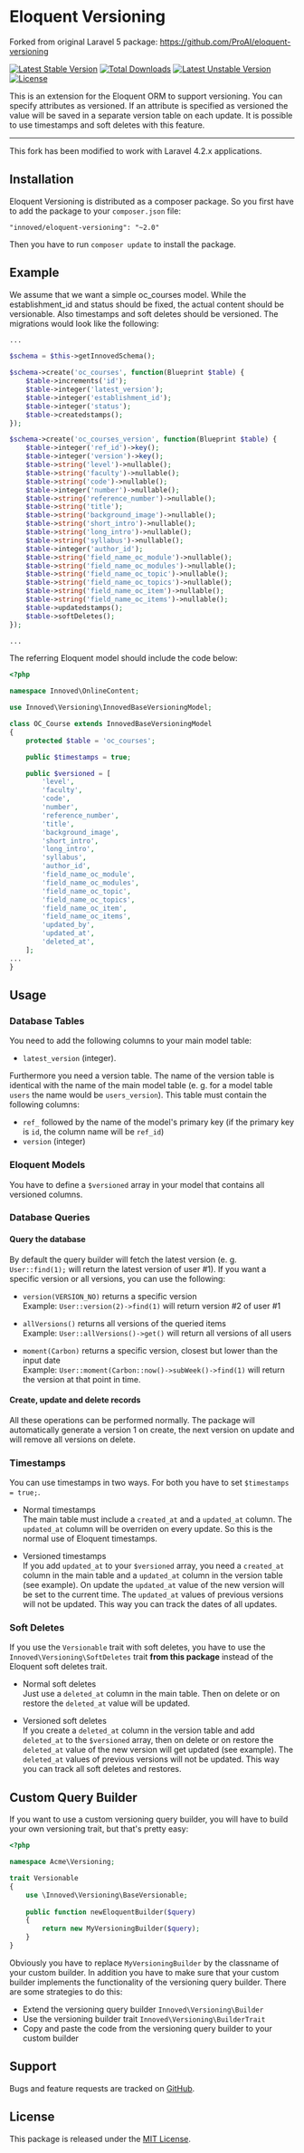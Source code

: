 # Eloquent Versioning

Forked from original Laravel 5 package: https://github.com/ProAI/eloquent-versioning  

[![Latest Stable Version](https://poser.pugx.org/proai/eloquent-versioning/v/stable)](https://packagist.org/packages/proai/eloquent-versioning) [![Total Downloads](https://poser.pugx.org/proai/eloquent-versioning/downloads)](https://packagist.org/packages/proai/eloquent-versioning) [![Latest Unstable Version](https://poser.pugx.org/proai/eloquent-versioning/v/unstable)](https://packagist.org/packages/proai/eloquent-versioning) [![License](https://poser.pugx.org/proai/eloquent-versioning/license)](https://packagist.org/packages/proai/eloquent-versioning)

This is an extension for the Eloquent ORM to support versioning. You can specify attributes as versioned. If an attribute is specified as versioned the value will be saved in a separate version table on each update. It is possible to use timestamps and soft deletes with this feature.

-----
This fork has been modified to work with Laravel 4.2.x applications.


## Installation

Eloquent Versioning is distributed as a composer package. So you first have to add the package to your `composer.json` file:

```
"innoved/eloquent-versioning": "~2.0"
```

Then you have to run `composer update` to install the package.

## Example

We assume that we want a simple oc_courses model. While the establishment_id and status should be fixed, the actual content should be versionable. Also timestamps and soft deletes should be versioned. The migrations would look like the following:

```php
...

$schema = $this->getInnovedSchema();

$schema->create('oc_courses', function(Blueprint $table) {
    $table->increments('id');
    $table->integer('latest_version');
    $table->integer('establishment_id');
    $table->integer('status');
    $table->createdstamps();
});

$schema->create('oc_courses_version', function(Blueprint $table) {
    $table->integer('ref_id')->key();
    $table->integer('version')->key();
    $table->string('level')->nullable();
    $table->string('faculty')->nullable();
    $table->string('code')->nullable();
    $table->integer('number')->nullable();
    $table->string('reference_number')->nullable();
    $table->string('title');
    $table->string('background_image')->nullable();
    $table->string('short_intro')->nullable();
    $table->string('long_intro')->nullable();
    $table->string('syllabus')->nullable();
    $table->integer('author_id');
    $table->string('field_name_oc_module')->nullable();
    $table->string('field_name_oc_modules')->nullable();
    $table->string('field_name_oc_topic')->nullable();
    $table->string('field_name_oc_topics')->nullable();
    $table->string('field_name_oc_item')->nullable();
    $table->string('field_name_oc_items')->nullable();
    $table->updatedstamps();
    $table->softDeletes();
});

...
```

The referring Eloquent model should include the code below:

```php
<?php

namespace Innoved\OnlineContent;

use Innoved\Versioning\InnovedBaseVersioningModel;

class OC_Course extends InnovedBaseVersioningModel
{
    protected $table = 'oc_courses';

    public $timestamps = true;

    public $versioned = [
        'level',
        'faculty',
        'code',
        'number',
        'reference_number',
        'title',
        'background_image',
        'short_intro',
        'long_intro',
        'syllabus',
        'author_id',
        'field_name_oc_module',
        'field_name_oc_modules',
        'field_name_oc_topic',
        'field_name_oc_topics',
        'field_name_oc_item',
        'field_name_oc_items',
        'updated_by',
        'updated_at',
        'deleted_at',
    ];
...
}
```

## Usage

### Database Tables

You need to add the following columns to your main model table:

* `latest_version` (integer).

Furthermore you need a version table. The name of the version table is identical with the name of the main model table (e. g. for a model table `users` the name would be `users_version`). This table must contain the following columns:

* `ref_` followed by the name of the model's primary key (if the primary key is `id`, the column name will be `ref_id`)
* `version` (integer)

### Eloquent Models

You have to define a `$versioned` array in your model that contains all versioned columns.

### Database Queries

#### Query the database

By default the query builder will fetch the latest version (e. g. `User::find(1);` will return the latest version of user #1). If you want a specific version or all versions, you can use the following:

* `version(VERSION_NO)` returns a specific version<br>Example: `User::version(2)->find(1)` will return version #2 of user #1

* `allVersions()` returns all versions of the queried items<br>Example: `User::allVersions()->get()` will return all versions of all users

* `moment(Carbon)` returns a specific version, closest but lower than the input date<br>Example: `User::moment(Carbon::now()->subWeek()->find(1)` will return the version at that point in time.

#### Create, update and delete records

All these operations can be performed normally. The package will automatically generate a version 1 on create, the next version on update and will remove all versions on delete.

### Timestamps

You can use timestamps in two ways. For both you have to set `$timestamps = true;`.

* Normal timestamps<br>The main table must include a `created_at` and a `updated_at` column. The `updated_at` column will be overriden on every update. So this is the normal use of Eloquent timestamps.

* Versioned timestamps<br>If you add `updated_at` to your `$versioned` array, you need a `created_at` column in the main table and a `updated_at` column in the version table (see example). On update the `updated_at` value of the new version will be set to the current time. The `updated_at` values of previous versions will not be updated. This way you can track the dates of all updates.

### Soft Deletes

If you use the `Versionable` trait with soft deletes, you have to use the `Innoved\Versioning\SoftDeletes` trait **from this package** instead of the Eloquent soft deletes trait.

* Normal soft deletes<br>Just use a `deleted_at` column in the main table. Then on delete or on restore the `deleted_at` value will be updated.

* Versioned soft deletes<br>If you create a `deleted_at` column in the version table and add `deleted_at` to the `$versioned` array, then on delete or on restore the `deleted_at` value of the new version will get updated (see example). The `deleted_at` values of previous versions will not be updated. This way you can track all soft deletes and restores.

## Custom Query Builder

If you want to use a custom versioning query builder, you will have to build your own versioning trait, but that's pretty easy:

```php
<?php

namespace Acme\Versioning;

trait Versionable
{
    use \Innoved\Versioning\BaseVersionable;
    
    public function newEloquentBuilder($query)
    {
        return new MyVersioningBuilder($query);
    }
}
```

Obviously you have to replace `MyVersioningBuilder` by the classname of your custom builder. In addition you have to make sure that your custom builder implements the functionality of the versioning query builder. There are some strategies to do this:

* Extend the versioning query builder `Innoved\Versioning\Builder`
* Use the versioning builder trait `Innoved\Versioning\BuilderTrait`
* Copy and paste the code from the versioning query builder to your custom builder

## Support

Bugs and feature requests are tracked on [GitHub](https://github.com/proai/eloquent-versioning/issues).

## License

This package is released under the [MIT License](LICENSE).
